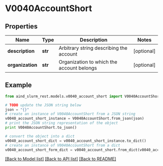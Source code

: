 # V0040AccountShort


## Properties

Name | Type | Description | Notes
------------ | ------------- | ------------- | -------------
**description** | **str** | Arbitrary string describing the account | [optional] 
**organization** | **str** | Organization to which the account belongs | [optional] 

## Example

```python
from aind_slurm_rest.models.v0040_account_short import V0040AccountShort

# TODO update the JSON string below
json = "{}"
# create an instance of V0040AccountShort from a JSON string
v0040_account_short_instance = V0040AccountShort.from_json(json)
# print the JSON string representation of the object
print V0040AccountShort.to_json()

# convert the object into a dict
v0040_account_short_dict = v0040_account_short_instance.to_dict()
# create an instance of V0040AccountShort from a dict
v0040_account_short_form_dict = v0040_account_short.from_dict(v0040_account_short_dict)
```
[[Back to Model list]](../README.md#documentation-for-models) [[Back to API list]](../README.md#documentation-for-api-endpoints) [[Back to README]](../README.md)


